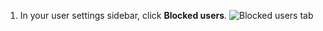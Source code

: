 1. In your user settings sidebar, click **Blocked users**.
   ![Blocked users tab](/assets/images/help/settings/settings-sidebar-blocked-users.png)
